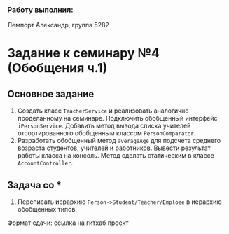 ### Работу выполнил:
Лемпорт Александр, 
группа 5282

# Задание к семинару №4 (Обобщения ч.1)

## Основное задание

1. Создать класс `TeacherService` и реализовать аналогично проделанному на семинаре. Подключить обобщенный интерфейс `iPersonService`. Добавить метод вывода списка учителей отсортированного обобщенным классом `PersonComparator`.
2. Разработать обобщенный метод `averageAge` для подсчета среднего возраста студентов, учителей и работников. Вывести результат работы класса на консоль. Метод сделать статическим в классе `AccountController`.

## Задача со *
1. Переписать иерархию `Person->Student/Teacher/Emploee` в иерархию обобщенных типов.

Формат сдачи: ссылка на гитхаб проект
